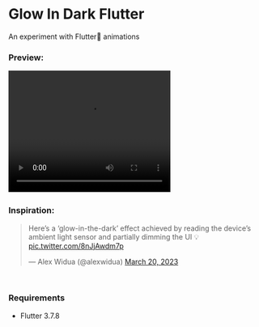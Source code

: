 # Glow In Dark Flutter

An experiment with Flutter💙 animations

### Preview:

<video width="320" height="240" controls>
  <source src="preview/preview.mp4" type="video/mp4">
</video>
&nbsp;

### Inspiration:
<blockquote class="twitter-tweet"><p lang="en" dir="ltr">Here’s a ‘glow-in-the-dark’ effect achieved by reading the device’s ambient light sensor and partially dimming the UI 💡 <a href="https://t.co/8nJjAwdm7p">pic.twitter.com/8nJjAwdm7p</a></p>&mdash; Alex Widua (@alexwidua) <a href="https://twitter.com/alexwidua/status/1637872113338970112?ref_src=twsrc%5Etfw">March 20, 2023</a></blockquote>
 

&nbsp;

### Requirements
- Flutter 3.7.8
